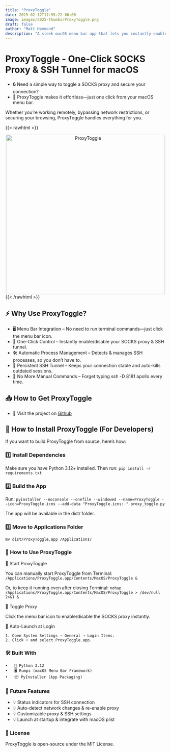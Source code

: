 ```yaml
---
title: "ProxyToggle"
date: 2025-02-12T17:55:22-06:00
image: images/2025-thumbs/ProxyToggle.png
draft: false
author: "Matt Hammond"
description: "A sleek macOS menu bar app that lets you instantly enable or disable a SOCKS proxy with an SSH tunnel. Built with Python and Rumps, ProxyToggle simplifies secure browsing by automating SSH tunneling and proxy configuration with a single click. Whether you’re working remotely or securing your connection, ProxyToggle makes it effortless."
---
```


# ProxyToggle - One-Click SOCKS Proxy & SSH Tunnel for macOS

- 🔒 Need a simple way to toggle a SOCKS proxy and secure your connection?
- 🚀 ProxyToggle makes it effortless—just one click from your macOS menu bar.

Whether you’re working remotely, bypassing network restrictions, or securing your browsing, ProxyToggle handles everything for you.

{{< rawhtml >}}

<center><img src="/images/2025-thumbs/ProxyToggle.png" alt="ProxyToggle" title="ProxyToggle" width="500"></center>
{{< /rawhtml >}}

## ⚡ Why Use ProxyToggle?

- 🖥️ Menu Bar Integration – No need to run terminal commands—just click the menu bar icon.
- 🔄 One-Click Control – Instantly enable/disable your SOCKS proxy & SSH tunnel.
- 🛠 Automatic Process Management – Detects & manages SSH processes, so you don’t have to.
- 🔗 Persistent SSH Tunnel – Keeps your connection stable and auto-kills outdated sessions.
- 🛑 No More Manual Commands – Forget typing ssh -D 8181 apollo every time.

## 📥 How to Get ProxyToggle

- 💾 Visit the project on [ Github ](https://github.com/matthewshammond/ProxyToggle)

## 🔧 How to Install ProxyToggle (For Developers)

If you want to build ProxyToggle from source, here’s how:

### 1️⃣ Install Dependencies

Make sure you have Python 3.12+ installed. Then run:
`pip install -r requirements.txt`

### 2️⃣ Build the App

Run:
`pyinstaller --noconsole --onefile --windowed --name=ProxyToggle --icon=ProxyToggle.icns --add-data "ProxyToggle.icns:." proxy_toggle.py`

The app will be available in the dist/ folder.

### 3️⃣ Move to Applications Folder
`mv dist/ProxyToggle.app /Applications/`

### 🚀 How to Use ProxyToggle

🔹 Start ProxyToggle

You can manually start ProxyToggle from Terminal:
`/Applications/ProxyToggle.app/Contents/MacOS/ProxyToggle &`

Or, to keep it running even after closing Terminal:
`nohup /Applications/ProxyToggle.app/Contents/MacOS/ProxyToggle > /dev/null 2>&1 &`

🔹 Toggle Proxy

Click the menu bar icon to enable/disable the SOCKS proxy instantly.

🔹 Auto-Launch at Login

	1. Open System Settings → General → Login Items.
	2. Click + and select ProxyToggle.app.

### 🛠 Built With
	•	🐍 Python 3.12
	•	🖥 Rumps (macOS Menu Bar Framework)
	•	📦 PyInstaller (App Packaging)

### 📝 Future Features

- 💡 Status indicators for SSH connection
- 💡 Auto-detect network changes & re-enable proxy
- 💡 Customizable proxy & SSH settings
- 💡 Launch at startup & integrate with macOS plist


### 📜 License

ProxyToggle is open-source under the MIT License.
